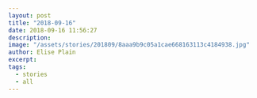 ```yaml
---
layout: post
title: "2018-09-16"
date: 2018-09-16 11:56:27
description: 
image: "/assets/stories/201809/8aaa9b9c05a1cae668163113c4184938.jpg"
author: Elise Plain
excerpt: 
tags: 
  - stories
  - all
---
```



<p></p>
